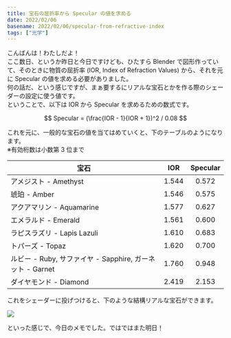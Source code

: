 ```yaml
---
title: 宝石の屈折率から Specular の値を求める
date: 2022/02/06
basename: 2022/02/06/specular-from-refractive-index
tags: ["光学"]
---
```


こんばんは！わたしだよ！  
ここ数日、というか昨日と今日ですけども、ひたすら Blender で図形作っていて、そのときに物質の屈折率 (IOR, Index of Refraction Values) から、それを元に Specular の値を求める必要がありました。  
何の話だ、という感じですが、まぁ要するにリアルな宝石とかを作る際のシェーダーの設定に使う値です。  
ということで、以下は IOR から Specular を求めるための数式です。

$$
   Specular = (\frac{IOR - 1}{IOR + 1})^2 / 0.08
$$

これを元に、一般的な宝石の値を当てはめていくと、下のテーブルのようになります。  
※有効桁数は小数第 3 位まで

| 宝石                                                      |  IOR  | Specular |
| --------------------------------------------------------- | :---: | :------: |
| アメジスト - Amethyst                                     | 1.544 |  0.572   |
| 琥珀 - Amber                                              | 1.546 |  0.575   |
| アクアマリン - Aquamarine                                 | 1.577 |  0.627   |
| エメラルド - Emerald                                      | 1.561 |  0.600   |
| ラピスラズリ - Lapis Lazuli                               | 1.610 |  0.683   |
| トパーズ - Topaz                                          | 1.620 |  0.700   |
| ルビー - Ruby, サファイヤ - Sapphire, ガーネット - Garnet | 1.760 |  0.948   |
| ダイヤモンド - Diamond                                    | 2.419 |  2.153   |

これをシェーダーに投げつけると、下のような結構リアルな宝石ができます。

![](https://assets.natsuneko.blog/images/20220206/20220206220046.jpg?height=500px)

といった感じで、今日のメモでした。ではではまた明日！
